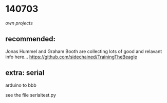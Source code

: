 140703
======

_own projects_

recommended:
--
Jonas Hummel and Graham Booth are collecting lots of good and relavant info here...
<https://github.com/sidechained/TrainingTheBeagle>

extra: serial
--
arduino to bbb

see the file serialtest.py
